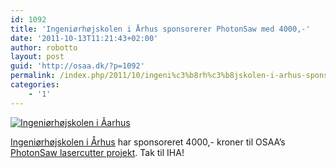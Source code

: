 ```yaml
---
id: 1092
title: 'Ingeniørhøjskolen i Århus sponsorerer PhotonSaw med 4000,-'
date: '2011-10-13T11:21:43+02:00'
author: robotto
layout: post
guid: 'http://osaa.dk/?p=1092'
permalink: /index.php/2011/10/ingeni%c3%b8rh%c3%b8jskolen-i-arhus-sponsorerer-photonsaw-med-4000/
categories:
    - '1'
---
```


[![](https://www.osaa.dk//wp-uploads/2011/10/IHA_logo.gif "Ingeniørhøjskolen i Åarhus")](http://www.iha.dk/)

[Ingeniørhøjskolen i Århus](http://www.iha.dk/) har sponsoreret 4000,- kroner til OSAA’s [PhotonSaw lasercutter projekt](http://psaw.osaa.dk). Tak til IHA!